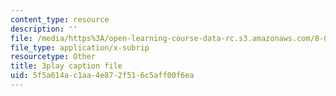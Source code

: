 ```yaml
---
content_type: resource
description: ''
file: /media/https%3A/open-learning-course-data-rc.s3.amazonaws.com/8-04-quantum-physics-i-spring-2013/5f5a614ac1aa4e872f516c5aff00f6ea_mLe8YCnUed4.srt
file_type: application/x-subrip
resourcetype: Other
title: 3play caption file
uid: 5f5a614a-c1aa-4e87-2f51-6c5aff00f6ea
---
```

